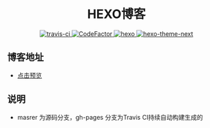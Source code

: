 

<h1 align="center">HEXO博客</h1>

<p align="center">
  <a href="https://travis-ci.org/LaoHu97/LaoHu.github.io">
    <img src="https://www.travis-ci.org/LaoHu97/LaoHu.github.io.svg?branch=master" alt="travis-ci">
  </a>
  <a href="https://www.codefactor.io/repository/github/laohu97/laohu.github.io">
    <img src="https://www.codefactor.io/repository/github/laohu97/laohu.github.io/badge" alt="CodeFactor">
  </a>
  <a href="https://hexo.io">
    <img src="https://img.shields.io/badge/hexo-%3E%3D3.8.0-lightgrey.svg" alt="hexo">
  </a>
  <a href="https://github.com/theme-next/hexo-theme-next">
    <img src="https://img.shields.io/badge/hexo--theme--next-%3E%3D6.4.2-orange.svg" alt="hexo-theme-next">
  </a>
</p>

## 博客地址

- [点击预览](https://lao47.xin)

## 说明

- masrer 为源码分支，gh-pages 分支为Travis CI持续自动构建生成的
